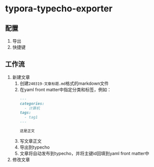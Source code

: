 # typora-typecho-exporter

## 配置

1. 导出
2. 快捷键

## 工作流

1. 新建文章
   1. 创建`240319-文章标题.md`格式的markdown文件
   2. 在yaml front matter中指定分类和标签，例如：
      ```markdown
      ---
      categories:
        - 计算机
      tags:
        - tag1
      ---
      
      这是正文
      ```
   3. 写文章正文
   4. 导出到typecho
   5. 文章将自动发布到typecho，并将主键id回填到yaml front matter中
2. 修改文章
